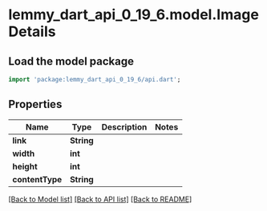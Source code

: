 # lemmy_dart_api_0_19_6.model.ImageDetails

## Load the model package
```dart
import 'package:lemmy_dart_api_0_19_6/api.dart';
```

## Properties
Name | Type | Description | Notes
------------ | ------------- | ------------- | -------------
**link** | **String** |  | 
**width** | **int** |  | 
**height** | **int** |  | 
**contentType** | **String** |  | 

[[Back to Model list]](../README.md#documentation-for-models) [[Back to API list]](../README.md#documentation-for-api-endpoints) [[Back to README]](../README.md)


